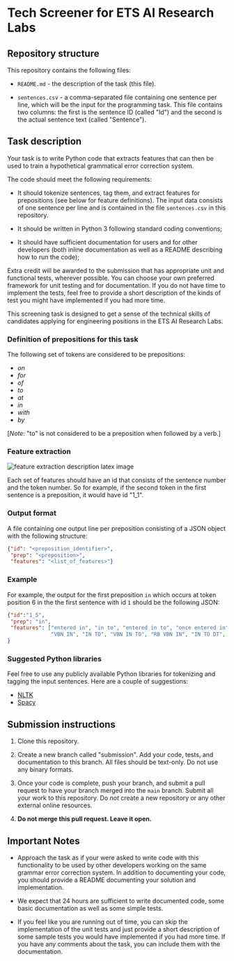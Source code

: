 # Tech Screener for ETS AI Research Labs

## Repository structure

This repository contains the following files:

* `README.md` - the description of the task (this file).

* `sentences.csv` - a comma-separated file containing one sentence per line, which will be the input for the programming task. This file contains two columns: the first is the sentence ID (called "Id") and the second is the actual sentence text (called "Sentence").

## Task description 

Your task is to write Python code that extracts features that can then be used to train a hypothetical grammatical error correction system.

The code should meet the following requirements:

* It should tokenize sentences, tag them, and extract features for prepositions (see below for feature definitions). The input data consists of one sentence per line and is contained in the file `sentences.csv` in this repository.

* It should be written in Python 3 following standard coding conventions;

* It should have sufficient documentation for users and for other developers (both inline documentation as well as a README describing how to run the code);

Extra credit will be awarded to the submission that has appropriate unit and functional tests, wherever possible. You can choose your own preferred framework for unit testing and for documentation. If you do not have time to implement the tests, feel free to provide a short description of the kinds of test you might have implemented if you had more time. 

This screening task is designed to get a sense of the technical skills of candidates applying for engineering positions in the ETS AI Research Labs.

### Definition of prepositions for this task
The following set of tokens are considered to be prepositions:

- *on*
- *for*
- *of*
- *to*
- *at*
- *in*
- *with*
- *by*

[*Note*: "to" is not considered to be a preposition when followed by a verb.]

### Feature extraction

![feature extraction description latex image](feature_extraction_description.svg)

Each set of features should have an id that consists of the sentence number and the token number. So for example, if the second token in the first sentence is a preposition, it would have id "1_1".

### Output format
A file containing one output line per preposition consisting of a JSON object with the following structure:

```json
{"id": "<preposition_identifier>", 
 "prep": "<preposition>", 
 "features": "<list_of_features>"}
```

### Example

For example, the output for the first preposition `in` which occurs at token position 6 in the the first sentence with id `1` should be the following JSON:

```json
{"id":"1_5",
 "prep": "in",
 "features": ["entered in", "in to", "entered in to", "once entered in", "in to the", "once entered in to the",
              "VBN IN", "IN TO", "VBN IN TO", "RB VBN IN", "IN TO DT", "RB VBN IN TO DT"]
}
```

### Suggested Python libraries
Feel free to use any publicly available Python libraries for tokenizing and tagging the input sentences. Here are a couple of suggestions: 

- [NLTK](https://www.nltk.org)
- [Spacy](https://spacy.io)

## Submission instructions

1. Clone this repository. 

2. Create a new branch called "submission". Add your code, tests, and documentation to this branch. All files should be text-only. Do not use any binary formats. 

3. Once your code is complete, push your branch, and submit a pull request to have your branch merged into the `main` branch. Submit all your work to this repository. Do *not* create a new repository or any other external online resources. 

4. **Do not merge this pull request. Leave it open.**

## Important Notes

- Approach the task as if your were asked to write code with this functionality to be used by other developers working on the same grammar error correction system. In addition to documenting your code, you should provide a README documenting your solution and implementation.

- We expect that 24 hours are sufficient to write documented code, some basic documentation as well as some simple tests. 

- If you feel like you are running out of time, you can skip the implementation of the unit tests and just provide a short description of some sample tests you would have implemented if you had more time. If you have any comments about the task, you can include them with the documentation.
